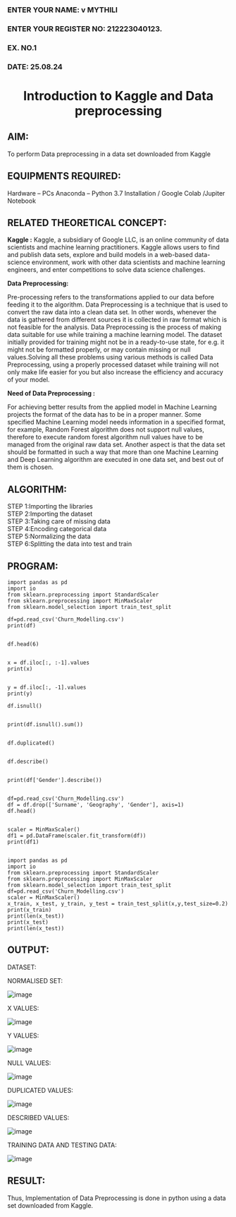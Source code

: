 <H3>ENTER YOUR NAME: v MYTHILI</H3>
<H3>ENTER YOUR REGISTER NO: 212223040123.</H3>
<H3>EX. NO.1</H3>
<H3>DATE: 25.08.24</H3>
<H1 ALIGN =CENTER> Introduction to Kaggle and Data preprocessing</H1>

## AIM:

To perform Data preprocessing in a data set downloaded from Kaggle

## EQUIPMENTS REQUIRED:
Hardware – PCs
Anaconda – Python 3.7 Installation / Google Colab /Jupiter Notebook

## RELATED THEORETICAL CONCEPT:

**Kaggle :**
Kaggle, a subsidiary of Google LLC, is an online community of data scientists and machine learning practitioners. Kaggle allows users to find and publish data sets, explore and build models in a web-based data-science environment, work with other data scientists and machine learning engineers, and enter competitions to solve data science challenges.

**Data Preprocessing:**

Pre-processing refers to the transformations applied to our data before feeding it to the algorithm. Data Preprocessing is a technique that is used to convert the raw data into a clean data set. In other words, whenever the data is gathered from different sources it is collected in raw format which is not feasible for the analysis.
Data Preprocessing is the process of making data suitable for use while training a machine learning model. The dataset initially provided for training might not be in a ready-to-use state, for e.g. it might not be formatted properly, or may contain missing or null values.Solving all these problems using various methods is called Data Preprocessing, using a properly processed dataset while training will not only make life easier for you but also increase the efficiency and accuracy of your model.

**Need of Data Preprocessing :**

For achieving better results from the applied model in Machine Learning projects the format of the data has to be in a proper manner. Some specified Machine Learning model needs information in a specified format, for example, Random Forest algorithm does not support null values, therefore to execute random forest algorithm null values have to be managed from the original raw data set.
Another aspect is that the data set should be formatted in such a way that more than one Machine Learning and Deep Learning algorithm are executed in one data set, and best out of them is chosen.


## ALGORITHM:
STEP 1:Importing the libraries<BR>
STEP 2:Importing the dataset<BR>
STEP 3:Taking care of missing data<BR>
STEP 4:Encoding categorical data<BR>
STEP 5:Normalizing the data<BR>
STEP 6:Splitting the data into test and train<BR>

##  PROGRAM:

```
import pandas as pd
import io
from sklearn.preprocessing import StandardScaler
from sklearn.preprocessing import MinMaxScaler
from sklearn.model_selection import train_test_split

df=pd.read_csv('Churn_Modelling.csv')
print(df)
```

```

df.head(6)


```

```
x = df.iloc[:, :-1].values
print(x)
```


```

y = df.iloc[:, -1].values
print(y)

```

```
df.isnull()

```

```

print(df.isnull().sum())

```

```

df.duplicated()

```


```

df.describe()

```


```

print(df['Gender'].describe())

```

```

df=pd.read_csv('Churn_Modelling.csv')
df = df.drop(['Surname', 'Geography', 'Gender'], axis=1)
df.head()

```

```

scaler = MinMaxScaler()
df1 = pd.DataFrame(scaler.fit_transform(df))
print(df1)

```

```

import pandas as pd
import io
from sklearn.preprocessing import StandardScaler
from sklearn.preprocessing import MinMaxScaler
from sklearn.model_selection import train_test_split
df=pd.read_csv('Churn_Modelling.csv')
scaler = MinMaxScaler()
x_train, x_test, y_train, y_test = train_test_split(x,y,test_size=0.2)
print(x_train)
print(len(x_test))
print(x_test)
print(len(x_test))

```


## OUTPUT:



DATASET:




NORMALISED SET:



![image](https://github.com/user-attachments/assets/1007e302-911c-4311-9fd9-5ed3bfe0cf98)




X VALUES: 


![image](https://github.com/user-attachments/assets/c7e473e3-19d5-4bbf-9d8a-4639e84b42c5)


Y VALUES:

![image](https://github.com/user-attachments/assets/df961348-99f7-423f-ba1a-374040643fd9)


NULL VALUES:

![image](https://github.com/user-attachments/assets/fcae19a5-aafd-4c2a-beea-204260dd2626)



DUPLICATED VALUES:


![image](https://github.com/user-attachments/assets/806b9f35-91c6-4a93-941e-b5f0606e25b4)


DESCRIBED VALUES:

![image](https://github.com/user-attachments/assets/b0d726c7-7143-4257-abcf-f0f9261f2e73)


TRAINING DATA AND TESTING DATA:

![image](https://github.com/user-attachments/assets/044a771f-12b3-46c9-b513-247be438ac3d)



## RESULT:
Thus, Implementation of Data Preprocessing is done in python  using a data set downloaded from Kaggle.


